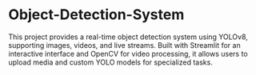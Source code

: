 # Object-Detection-System
This project provides a real-time object detection system using YOLOv8, supporting images, videos, and live streams. Built with Streamlit for an interactive interface and OpenCV for video processing, it allows users to upload media and custom YOLO models for specialized tasks.
